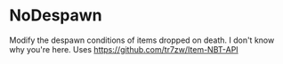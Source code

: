 # NoDespawn
Modify the despawn conditions of items dropped on death.
I don't know why you're here.
Uses https://github.com/tr7zw/Item-NBT-API
